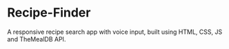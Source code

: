 # Recipe-Finder
A responsive recipe search app with voice input, built using HTML, CSS, JS and TheMealDB API.
